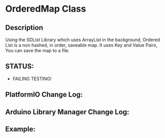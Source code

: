 # OrderedMap Class

## Description
Using the SDList Library which uses ArrayList in the background, Ordered List is a non hashed, in order, saveable map. It uses Key and Value Pairs, You can save the map to a file.

## STATUS:
* FAILING TESTING!

## PlatformIO Change Log:


## Arduino Library Manager Change Log:


## Example:

